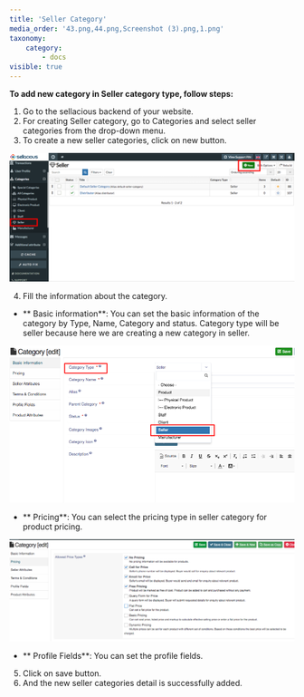 ```yaml
---
title: 'Seller Category'
media_order: '43.png,44.png,Screenshot (3).png,1.png'
taxonomy:
    category:
        - docs
visible: true
---
```


**To add new category in Seller category type, follow steps:**

1. Go to the sellacious backend of your website.
2. For creating Seller category, go to Categories and select seller categories from the drop-down menu.
3. To create a new seller categories, click on new button.

![](43.png)

4. Fill the information about the category.
*  ** Basic information**: You can set the basic information of the category by Type, Name, Category and status. Category       type will be seller because here we are creating a new category in seller.

![Screenshot%20%283%29](Screenshot%20%283%29.png "Screenshot%20%283%29")
*  ** Pricing**: You can select the pricing type in seller category for product pricing.

![1](1.png "1")
*  ** Profile Fields**: You can set the profile fields.

5. Click on save button.
6. And the new seller categories detail is successfully added.
